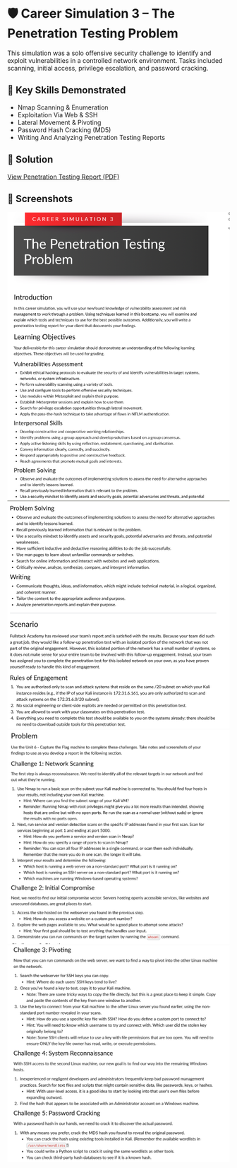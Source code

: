 # 🛡️ Career Simulation 3 – The Penetration Testing Problem

This simulation was a solo offensive security challenge to identify and exploit vulnerabilities in a controlled network environment. Tasks included scanning, initial access, privilege escalation, and password cracking.

## 🧠 Key Skills Demonstrated
- Nmap Scanning & Enumeration
- Exploitation Via Web & SSH
- Lateral Movement & Pivoting
- Password Hash Cracking (MD5)
- Writing And Analyzing Penetration Testing Reports

## 📄 Solution
[View Penetration Testing Report (PDF)](./Career-Simulation-3-Pen-Test-Report.pdf)

## 📸 Screenshots
![Penetration Testing 1](./Penetration-Testing-1.png)  
![Penetration Testing 2](./Penetration-Testing-2.png)  
![Penetration Testing 3](./Penetration-Testing-3.png)  
![Penetration Testing 4](./Penetration-Testing-4.png)

